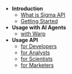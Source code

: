 <!-- docs/_sidebar.md -->
- **Introduction**
  - [What is Sigma API](/what_is_sigmaapi)
  - [Getting Started](/getting_started)
- **Usage with AI Agents**
    - [with Warp](/example_warp)
- **Usage API**
    - [for Developers](/for_developers)
    - [for Analysts](/for_analysts)
    - [for Scientists](/for_scientists)
    - [for Marketers](/for_marketers)
